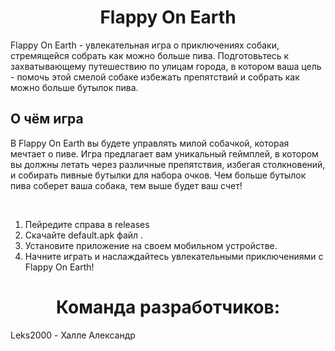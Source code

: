 <div align="center">  
  <h1><b>Flappy On Earth</b></h1>
</div>
Flappy On Earth - увлекательная игра о приключениях собаки, стремящейся собрать как можно больше пива. Подготовьтесь к захватывающему путешествию по улицам города, в котором ваша цель - помочь этой смелой собаке избежать препятствий и собрать как можно больше бутылок пива.


## О чём игра

В Flappy On Earth вы будете управлять милой собачкой, которая мечтает о пиве. Игра предлагает вам уникальный геймплей, в котором вы должны летать через различные препятствия, избегая столкновений, и собирать пивные бутылки для набора очков. Чем больше бутылок пива соберет ваша собака, тем выше будет ваш счет!

<br>

1. Пейредите справа в releases
2. Скачайте default.apk файл .
3. Установите приложение на своем мобильном устройстве.
4. Начните играть и наслаждайтесь увлекательными приключениями с Flappy On Earth!

   
<div align="center">  
  <h1><b>Команда разработчиков:</b></h1>
</div>
Leks2000 - Халле Александр
